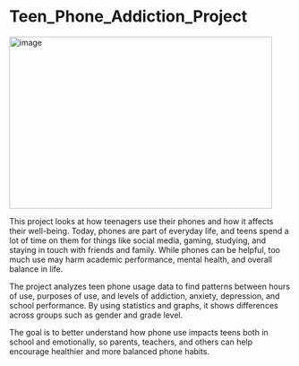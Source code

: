 # Teen_Phone_Addiction_Project
<img width="469" height="307" alt="image" src="https://github.com/user-attachments/assets/1e473792-9a37-4296-a36f-340a2b53bcde" />

This project looks at how teenagers use their phones and how it affects their well-being. Today, phones are part of everyday life, and teens spend a lot of time on them for things like social media, gaming, studying, and staying in touch with friends and family. While phones can be helpful, too much use may harm academic performance, mental health, and overall balance in life.

The project analyzes teen phone usage data to find patterns between hours of use, purposes of use, and levels of addiction, anxiety, depression, and school performance. By using statistics and graphs, it shows differences across groups such as gender and grade level.

The goal is to better understand how phone use impacts teens both in school and emotionally, so parents, teachers, and others can help encourage healthier and more balanced phone habits.
